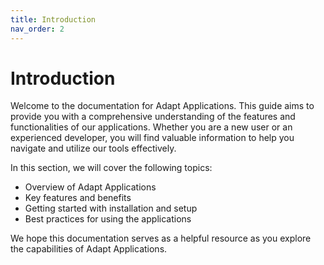 ```yaml
---
title: Introduction
nav_order: 2
---
```


# Introduction

Welcome to the documentation for Adapt Applications. This guide aims to provide you with a comprehensive understanding of the features and functionalities of our applications. Whether you are a new user or an experienced developer, you will find valuable information to help you navigate and utilize our tools effectively.

In this section, we will cover the following topics:
- Overview of Adapt Applications
- Key features and benefits
- Getting started with installation and setup
- Best practices for using the applications

We hope this documentation serves as a helpful resource as you explore the capabilities of Adapt Applications.

